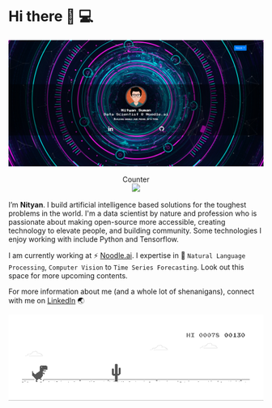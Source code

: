 
# Hi there :wave: :computer:

<img src="https://raw.githubusercontent.com/nityansuman/nityansuman/master/home-portfolio.png" alt="Nityan Suman - Data Scientist">

<p align="center"> 
  Counter<br>
  <img src="https://profile-counter.glitch.me/nityansuman/count.svg" />
</p>

I’m **Nityan**. I build artificial intelligence based solutions for the toughest problems in the world.
I'm a data scientist by nature and profession who is passionate about making open-source more accessible, creating technology to elevate people, and building community. Some technologies I enjoy working with include Python and Tensorflow.

I am currently working at ⚡ [Noodle.ai](https://www.noodle.ai). I expertise in :telescope: `Natural Language Processing`, `Computer Vision` to `Time Series Forecasting`. Look out this space for more upcoming contents.

For more information about me (and a whole lot of shenanigans), connect with me on [LinkedIn](https://www.linkedin.com/in/kumar-nityan-suman/) :earth_asia:


![image](https://raw.githubusercontent.com/nityansuman/nityansuman/master/dino.gif)
